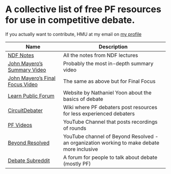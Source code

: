 # A collective list of free PF resources for use in competitive debate.

If you actually want to contribute, HMU at my email on [my profile](https://github.com/arvindh-manian) 

Name | Description |
|---|---|
| [NDF Notes](https://drive.google.com/drive/folders/1Szooo37_GM_ysaLyb_SmitVchHKtxydE) | All the notes from NDF lectures |
| [John Mayero’s Summary Video](https://youtu.be/cuLuRZuvsJc) | Probably the most in-depth summary video |
| [John Mayero’s Final Focus Video](https://www.youtube.com/watch?v=lWjNUVUXZ4M&feature=youtu.be) | The same as above but for Final Focus | 
| [Learn Public Forum](https://www.learnpublicforum.com/home) | Website by Nathaniel Yoon about the basics of debate |
| [CircuitDebater](https://pf.circuitdebater.org/w/index.php/Main_Page?fbclid=IwAR15ocf-Up7JF0DpV6aYLZcaqPV_NHhOFHiimd1mKjuaXStp3lfhX8rQ5Zw) | Wiki where PF debaters post resources for less experienced debaters |
| [PF Videos](https://www.youtube.com/channel/UCYPPO78Q16D9p4_bX0rR2QQ) | YouTube Channel that posts recordings of rounds |
| [Beyond Resolved](https://www.youtube.com/channel/UCJjCcjUPXBevzVAkjD8xhLQ) | YouTube channel of Beyond Resolved - an organization working to make debate more inclusive |
| [Debate Subreddit](https://www.reddit.com/r/debate) | A forum for people to talk about debate (mostly PF) |